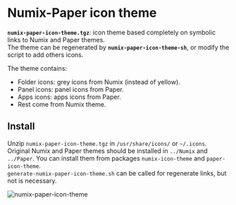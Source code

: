 # Numix-Paper icon theme
**`numix-paper-icon-theme.tgz`**: icon theme based completely on symbolic links to Numix and Paper themes.  
The theme can be regenerated by **`numix-paper-icon-theme-sh`**, or modify the script to add others icons.

The theme contains:
  * Folder icons: grey icons from Numix (instead of yellow).
  * Panel icons: panel icons from Paper.
  * Apps icons: apps icons from Paper.
  * Rest come from Numix theme.
  
## Install
Unzip `numix-paper-icon-theme.tgz` in `/usr/share/icons/` or `~/.icons`.  
Original Numix and Paper themes should be installed in `../Numix` and `../Paper`.   You can install them from packages `numix-icon-theme` and `paper-icon-theme`.  
`generate-numix-paper-icon-theme.sh` can be called for regenerate links, but not is necessary.

![numix-paper-icon-theme](https://user-images.githubusercontent.com/32820131/40285580-32b6e22c-5c9e-11e8-8567-01f56d1c12db.png)

